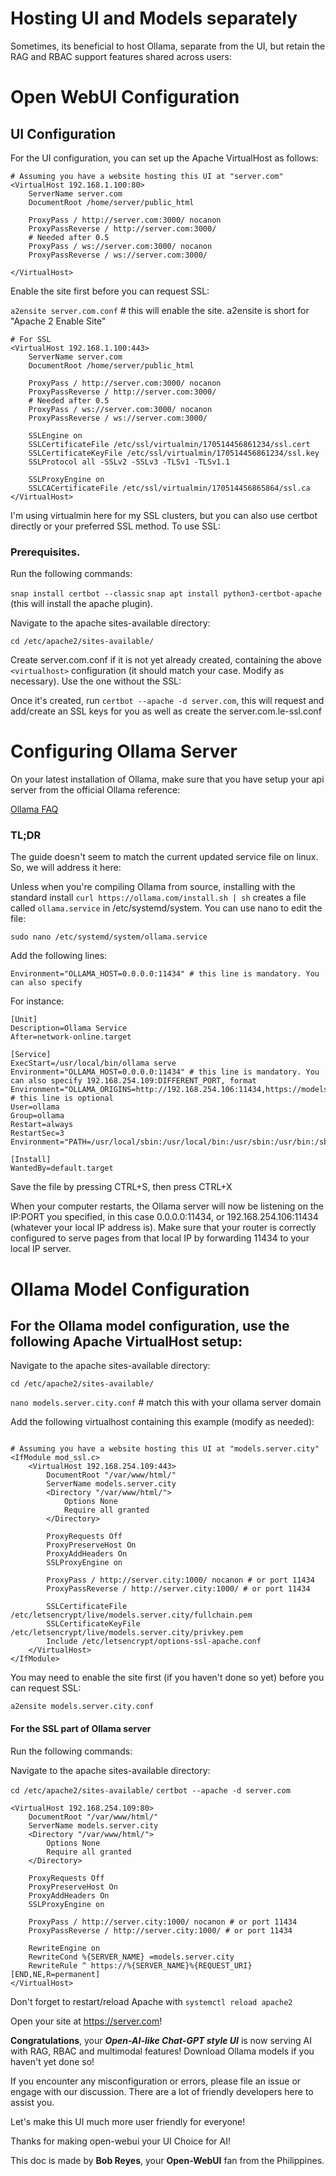 # Hosting UI and Models separately

Sometimes, its beneficial to host Ollama, separate from the UI, but retain the RAG and RBAC support features shared across users:

# Open WebUI Configuration

## UI Configuration

For the UI configuration, you can set up the Apache VirtualHost as follows:

```
# Assuming you have a website hosting this UI at "server.com"
<VirtualHost 192.168.1.100:80>
    ServerName server.com
    DocumentRoot /home/server/public_html

    ProxyPass / http://server.com:3000/ nocanon
    ProxyPassReverse / http://server.com:3000/
    # Needed after 0.5
    ProxyPass / ws://server.com:3000/ nocanon
    ProxyPassReverse / ws://server.com:3000/

</VirtualHost>
```

Enable the site first before you can request SSL:

`a2ensite server.com.conf` # this will enable the site. a2ensite is short for "Apache 2 Enable Site"

```
# For SSL
<VirtualHost 192.168.1.100:443>
    ServerName server.com
    DocumentRoot /home/server/public_html

    ProxyPass / http://server.com:3000/ nocanon
    ProxyPassReverse / http://server.com:3000/
    # Needed after 0.5
    ProxyPass / ws://server.com:3000/ nocanon
    ProxyPassReverse / ws://server.com:3000/

    SSLEngine on
    SSLCertificateFile /etc/ssl/virtualmin/170514456861234/ssl.cert
    SSLCertificateKeyFile /etc/ssl/virtualmin/170514456861234/ssl.key
    SSLProtocol all -SSLv2 -SSLv3 -TLSv1 -TLSv1.1

    SSLProxyEngine on
    SSLCACertificateFile /etc/ssl/virtualmin/170514456865864/ssl.ca
</VirtualHost>

```

I'm using virtualmin here for my SSL clusters, but you can also use certbot directly or your preferred SSL method. To use SSL:

### Prerequisites.

Run the following commands:

`snap install certbot --classic`
`snap apt install python3-certbot-apache` (this will install the apache plugin).

Navigate to the apache sites-available directory:

`cd /etc/apache2/sites-available/`

Create server.com.conf if it is not yet already created, containing the above `<virtualhost>` configuration (it should match your case. Modify as necessary). Use the one without the SSL:

Once it's created, run `certbot --apache -d server.com`, this will request and add/create an SSL keys for you as well as create the server.com.le-ssl.conf

# Configuring Ollama Server

On your latest installation of Ollama, make sure that you have setup your api server from the official Ollama reference:

[Ollama FAQ](https://github.com/jmorganca/ollama/blob/main/docs/faq.md)

### TL;DR

The guide doesn't seem to match the current updated service file on linux. So, we will address it here:

Unless when you're compiling Ollama from source, installing with the standard install `curl https://ollama.com/install.sh | sh` creates a file called `ollama.service` in /etc/systemd/system. You can use nano to edit the file:

```
sudo nano /etc/systemd/system/ollama.service
```

Add the following lines:

```
Environment="OLLAMA_HOST=0.0.0.0:11434" # this line is mandatory. You can also specify
```

For instance:

```
[Unit]
Description=Ollama Service
After=network-online.target

[Service]
ExecStart=/usr/local/bin/ollama serve
Environment="OLLAMA_HOST=0.0.0.0:11434" # this line is mandatory. You can also specify 192.168.254.109:DIFFERENT_PORT, format
Environment="OLLAMA_ORIGINS=http://192.168.254.106:11434,https://models.server.city" # this line is optional
User=ollama
Group=ollama
Restart=always
RestartSec=3
Environment="PATH=/usr/local/sbin:/usr/local/bin:/usr/sbin:/usr/bin:/sbin:/bin:/usr/games:/usr/local/games:/s>

[Install]
WantedBy=default.target
```

Save the file by pressing CTRL+S, then press CTRL+X

When your computer restarts, the Ollama server will now be listening on the IP:PORT you specified, in this case 0.0.0.0:11434, or 192.168.254.106:11434 (whatever your local IP address is). Make sure that your router is correctly configured to serve pages from that local IP by forwarding 11434 to your local IP server.

# Ollama Model Configuration

## For the Ollama model configuration, use the following Apache VirtualHost setup:

Navigate to the apache sites-available directory:

`cd /etc/apache2/sites-available/`

`nano models.server.city.conf` # match this with your ollama server domain

Add the following virtualhost containing this example (modify as needed):

```

# Assuming you have a website hosting this UI at "models.server.city"
<IfModule mod_ssl.c>
    <VirtualHost 192.168.254.109:443>
        DocumentRoot "/var/www/html/"
        ServerName models.server.city
        <Directory "/var/www/html/">
            Options None
            Require all granted
        </Directory>

        ProxyRequests Off
        ProxyPreserveHost On
        ProxyAddHeaders On
        SSLProxyEngine on

        ProxyPass / http://server.city:1000/ nocanon # or port 11434
        ProxyPassReverse / http://server.city:1000/ # or port 11434

        SSLCertificateFile /etc/letsencrypt/live/models.server.city/fullchain.pem
        SSLCertificateKeyFile /etc/letsencrypt/live/models.server.city/privkey.pem
        Include /etc/letsencrypt/options-ssl-apache.conf
    </VirtualHost>
</IfModule>
```

You may need to enable the site first (if you haven't done so yet) before you can request SSL:

`a2ensite models.server.city.conf`

#### For the SSL part of Ollama server

Run the following commands:

Navigate to the apache sites-available directory:

`cd /etc/apache2/sites-available/`
`certbot --apache -d server.com`

```
<VirtualHost 192.168.254.109:80>
    DocumentRoot "/var/www/html/"
    ServerName models.server.city
    <Directory "/var/www/html/">
        Options None
        Require all granted
    </Directory>

    ProxyRequests Off
    ProxyPreserveHost On
    ProxyAddHeaders On
    SSLProxyEngine on

    ProxyPass / http://server.city:1000/ nocanon # or port 11434
    ProxyPassReverse / http://server.city:1000/ # or port 11434

    RewriteEngine on
    RewriteCond %{SERVER_NAME} =models.server.city
    RewriteRule ^ https://%{SERVER_NAME}%{REQUEST_URI} [END,NE,R=permanent]
</VirtualHost>

```

Don't forget to restart/reload Apache with `systemctl reload apache2`

Open your site at https://server.com!

**Congratulations**, your _**Open-AI-like Chat-GPT style UI**_ is now serving AI with RAG, RBAC and multimodal features! Download Ollama models if you haven't yet done so!

If you encounter any misconfiguration or errors, please file an issue or engage with our discussion. There are a lot of friendly developers here to assist you.

Let's make this UI much more user friendly for everyone!

Thanks for making open-webui your UI Choice for AI!

This doc is made by **Bob Reyes**, your **Open-WebUI** fan from the Philippines.

